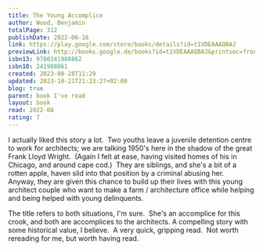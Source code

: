 ```yaml
---
title: The Young Accomplice
author: Wood, Benjamin
totalPage: 312
publishDate: 2022-06-16
link: https://play.google.com/store/books/details?id=t1VDEAAAQBAJ
previewLink: http://books.google.de/books?id=t1VDEAAAQBAJ&printsec=frontcover&dq=Benjamin+Wood,+The+Young+Accomplice&hl=&as_pt=BOOKS&cd=1&source=gbs_api
isbn13: 9780241988862
isbn10: 241988861
created: 2023-08-28T11:29
updated: 2023-10-21T21:23:27+02:00
blog: true
parent: book I've read
layout: book
read: 2022-08
rating: 7
---
```


I actually liked this story a lot.  Two youths leave a juvenile detention centre to work for architects; we are talking 1950's here in the shadow of the great Frank Lloyd Wright.  (Again I felt at ease, having visited homes of his in Chicago, and around cape cod.)  They are siblings, and she's a bit of a rotten apple, haven slid into that position by a criminal abusing her.  Anyway, they are given this chance to build up their lives with this young architect couple who want to make a farm / architecture office while helping and being helped with young delinquents.    

The title refers to both situations, I'm sure.  She's an accomplice for this crook, and both are accomplices to the architects. A compelling story with some historical value, I believe.  A very quick, gripping read.  Not worth rereading for me, but worth having read.
